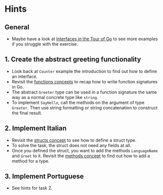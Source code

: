 # Hints

## General

- Maybe have a look at [Interfaces in the Tour of Go][interfaces-tour-of-go] to see more examples if you struggle with the exercise.

## 1. Create the abstract greeting functionality

- Look back at `Counter` example the introduction to find out how to define an interface.
- Revisit the [functions concepts][concept-functions] to recap how to write function signatures in Go.
- The abstract `Greeter` type can be used in a function signature the same way as a normal concrete type like `string`.
- To implement `SayHello`, call the methods on the argument of type `Greeter`.
  Then use string formatting or string concatenation to construct the final result.

## 2. Implement Italian

- Revisit the [structs concept][concept-structs] to see how to define a struct type.
- To solve the task, the struct does not need any fields at all.
- Once you defined the struct, you want to add the methods `LanguageName` and `Greet` to it.
  Revisit the [methods concept][concept-methods] to find out how to add a method for a type.

## 3. Implement Portuguese

- See hints for task 2.

[interfaces-tour-of-go]: https://go.dev/tour/methods/9
[concept-functions]: /tracks/go/concepts/functions
[concept-structs]: /tracks/go/concepts/structs
[concept-methods]: /tracks/go/concepts/structs